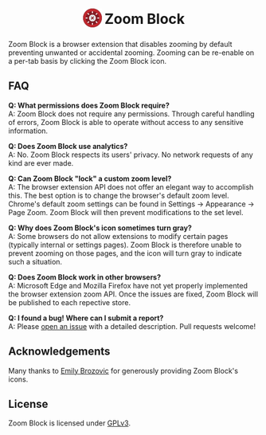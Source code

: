 <h1 align="center">
    <sub>
        <img src="icons/red38.png" height="38" width="38" alt="Zoom Block Icon">
    </sub>
    Zoom Block
</h1>

Zoom Block is a browser extension that disables zooming by default preventing unwanted or accidental zooming. Zooming can be re-enable on a per-tab basis by clicking the Zoom Block icon.

## FAQ

**Q: What permissions does Zoom Block require?**\
A: Zoom Block does not require any permissions. Through careful handling of errors, Zoom Block is able to operate without access to any sensitive information.

**Q: Does Zoom Block use analytics?**\
A: No. Zoom Block respects its users' privacy. No network requests of any kind are ever made.

**Q: Can Zoom Block "lock" a custom zoom level?**\
A: The browser extension API does not offer an elegant way to accomplish this. The best option is to change the browser's default zoom level. Chrome's default zoom settings can be found in Settings -> Appearance -> Page Zoom. Zoom Block will then prevent modifications to the set level.

**Q: Why does Zoom Block's icon sometimes turn gray?**\
A: Some browsers do not allow extensions to modify certain pages (typically internal or settings pages). Zoom Block is therefore unable to prevent zooming on those pages, and the icon will turn gray to indicate such a situation.

**Q: Does Zoom Block work in other browsers?**\
A: Microsoft Edge and Mozilla Firefox have not yet properly implemented the browser extension zoom API. Once the issues are fixed, Zoom Block will be published to each repective store.

**Q: I found a bug! Where can I submit a report?**\
A: Please [open an issue](https://github.com/warnellw/Zoom-Block/issues) with a detailed description. Pull requests welcome!

## Acknowledgements

Many thanks to [Emily Brozovic](http://emilybrozovic.com/) for generously providing Zoom Block's icons.

## License

Zoom Block is licensed under [GPLv3](LICENSE).
